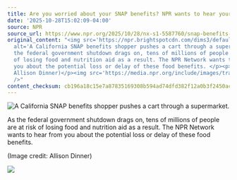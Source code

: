 ```yaml
---
title: Are you worried about your SNAP benefits? NPR wants to hear your story
date: '2025-10-28T15:02:09-04:00'
source: NPR
source_url: https://www.npr.org/2025/10/28/nx-s1-5587760/snap-benefits-callout
original_content: "<img src='https://npr.brightspotcdn.com/dims3/default/strip/false/crop/7820x5213+0+0/resize/7820x5213!/?url=http%3A%2F%2Fnpr-brightspot.s3.amazonaws.com%2Fb3%2F71%2Ffecf7a174a12a81c2974da4f6e18%2Fap25289506125167.jpg'
  alt='A California SNAP benefits shopper pushes a cart through a supermarket.'/><p>As
  the federal government shutdown drags on, tens of millions of people are at risk
  of losing food and nutrition aid as a result. The NPR Network wants to hear from
  you about the potential loss or delay of these food benefits. </p><p>(Image credit:
  Allison Dinner)</p><img src='https://media.npr.org/include/images/tracking/npr-rss-pixel.png?story=nx-s1-5587760'
  />"
content_checksum: cb196a18c15e7a87835169308b594ad74dfd382f12a0b3f2450ace7be3522303
---
```


 ![A California SNAP benefits shopper pushes a cart through a supermarket.](https://npr.brightspotcdn.com/dims3/default/strip/false/crop/7820x5213+0+0/resize/7820x5213!/?url=http%3A%2F%2Fnpr-brightspot.s3.amazonaws.com%2Fb3%2F71%2Ffecf7a174a12a81c2974da4f6e18%2Fap25289506125167.jpg)

As the federal government shutdown drags on, tens of millions of people are at risk of losing food and nutrition aid as a result. The NPR Network wants to hear from you about the potential loss or delay of these food benefits.

(Image credit: Allison Dinner)

 ![](https://media.npr.org/include/images/tracking/npr-rss-pixel.png?story=nx-s1-5587760)